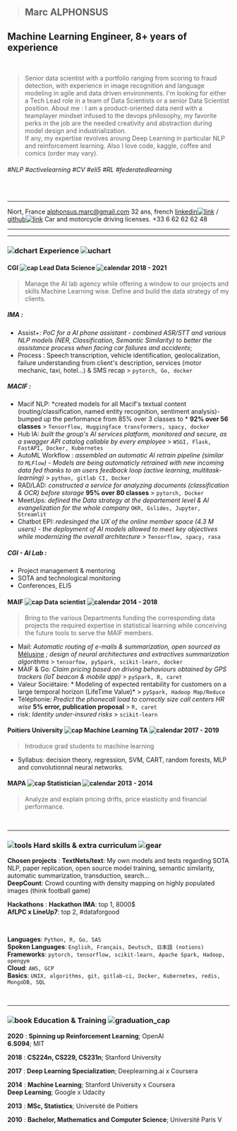> ## Marc ALPHONSUS

## Machine Learning Engineer,  8+ years of experience


&nbsp;

> Senior data scientist with a portfolio ranging from scoring to fraud detection, with experience in image recognition and language  modeling in agile and data driven environments. I'm looking for either a Tech Lead role in a team of Data Scientists or a senior Data Scientist position. About me : I am a product-oriented data nerd with a teamplayer mindset infused to the devops philosophy, my favorite perks in the job are the needed creativity and abstraction during model design and industrialization.  
> If any, my expertise revolves aroung Deep Learning in particular NLP and reinforcement learning. Also I love code, kaggle, coffee and comics (order may vary).
  
  
###### #NLP #activelearning #CV #eli5 #RL #federatedlearning


&nbsp;
&nbsp;

-----------------------------                                  -----------------------------------------------------------------------------------------------------------------------------------------------
Niort, France                                                                                                                                                                                alphonsus.marc@gmail.com
32 ans, french                                                 [linkedin![link](assets/linkedin.png)](http://linkedin.com/in/marc-alphonsus) / [github![link](assets/github.png)](https://github.com/marcalph)
Car and motorcycle driving licenses.                                                                                                                                                         +33 6 62 62 62 48
-----------------------------                                   ----------------------------------------------------------------------------------------------------------------------------------------------

------

### ![dchart](assets/downward_chart.png) Experience ![uchart](assets/upward_chart.png)

#### CGI ![cap](assets/cap.png) Lead Data Science ![calendar](assets/calendar.png) 2018 - 2021

> Manage the AI lab agency while offering a window to our projects and skills Machine Learning wise. Define and build the data strategy of my clients.

##### IMA :

* Assist+: *PoC for a AI phone assistant - combined ASR/STT and various NLP models (NER, Classification, Semantic Similarity) to better the assistance process when facing car failures and accidents*;  
* Process : Speech transcription, vehicle identification, geolocalization, failure understanding from client's description, services (motor mechanic, taxi, hotel...) & SMS recap > `pytorch, Go, docker`


##### MACIF :

* Macif NLP: *created models for all Macif's textual content (routing/classification, named entity recognition, sentiment analysis)- bumped up the performance from 85% over 3 classes to * **92% over 56 classes** > `Tensorflow, Huggingface transformers, spacy, docker`
* Hub IA: *built the group's AI services platform, monitored and secure, as a swagger API catalog callable by every employee* > `WSGI, Flask, FastAPI, Docker, Kubernetes`
* AutoML Workflow : *assembled an automatic AI retrain pipeline (similar to `MLFlow`) - Models are being automaticly retrained with new incoming data fed thanks to an users feedback loop (active learning, multitask-learning)* > `python, gitlab CI, Docker`
* RAD/LAD: *constructed a service for analyzing documents (classification & OCR) before storage* **95% over 80 classes** > `pytorch, Docker`
* MeetUps:  *defined the Data strategy at the departement level & AI evangelization for the whole company* `OKR, Gslides, Jupyter, Streamlit`
* Chatbot EPI: *redesinged the UX of the online member space (4.3 M users) - the deployment of AI models allowed to meet key objectives while modernizing the overall architecture* > `Tensorflow, spacy, rasa`


##### CGI - AI Lab :

* Project management & mentoring
* SOTA and technological monitoring
* Conferences, ELI5


#### MAIF ![cap](assets/cap.png) Data scientist ![calendar](assets/calendar.png) 2014 - 2018

> Bring to the various Departments funding the corresponding data projects the required expertise in statistical learning while conceiving the future tools to serve the MAIF members.

* Mail: *Automatic routing of e-mails & summarization, open sourced as* [Mélusine](https://github.com/MAIF/melusine) *; design of neural architectures and extractives summarization algorithms* > `tensorfow, pySpark, scikit-learn, docker`
* MAIF & Go: *Claim pricing based on driving behaviours obtained by GPS trackers (IoT beacon & mobile app)* > `pySpark, R, caret`
* Valeur Sociétaire: * Modeling of expected rentability for customers on a large temporal horizon (LifeTime Value)* > `pySpark, Hadoop Map/Reduce`
* Téléphonie: *Predict the phonecall load to correctly size call centers HR wise* **5% error, publication proposal** > `R, caret`
* risk: *Identity under-insured risks* > `scikit-learn`


#### Poitiers University ![cap](assets/cap.png) Machine Learning TA ![calendar](assets/calendar.png) 2017 - 2019

> Introduce  grad students to machine learning  

* Syllabus: decision theory, regression, SVM, CART, random forests, MLP and convolutionnal neural networks.  

#### MAPA ![cap](assets/cap.png) Statistician ![calendar](assets/calendar.png) 2013 - 2014

> Analyze and explain pricing drifts, price elasticity and financial performance.

&nbsp;

------

### ![tools](assets/tools.png) Hard skills & extra curriculum ![gear](assets/gear.png) 

**Chosen projects**
:   **TextNets/text**: My own models and tests regarding SOTA NLP, paper replication, open source model training, semantic similarity, automatic summarization, transduction, search...  
    **DeepCount**: Crowd counting with density mapping on highly populated images (think football game)  


**Hackathons**
:   **Hackathon IMA**: top 1, 8000$  
    **AfLPC x LineUp7**: top 2, #dataforgood

&nbsp;

**Languages**: `Python, R, Go, SAS`  
**Spoken Languages**: `English, Français, Deutsch, 日本語 (notions)`  
**Frameworks**: `pytorch, tensorflow, scikit-learn, Apache Spark, Hadoop, opengym`  
**Cloud**: `AWS, GCP`  
**Basics**: `UNIX, algorithms, git, gitlab-ci, Docker, Kubernetes, redis, MongoDB, SQL`  

&nbsp;
&nbsp;

------

###  ![book](assets/book.png) Education & Training ![graduation_cap](assets/graduation_cap.png)

**2020**
:   **Spinning up Reinforcement Learning**; OpenAI  
    **6.S094**; MIT

**2018**
:   **CS224n, CS229, CS231n**; Stanford University

**2017**
:   **Deep Learning Specialization**; Deeplearning.ai x Coursera

**2014**
:   **Machine Learning**; Stanford University x Coursera  
    **Deep Learning**; Google x Udacity

**2013**
:   **MSc, Statistics**; Université de Poitiers

**2010**
:   **Bachelor, Mathematics and Computer Science**; Université Paris V 